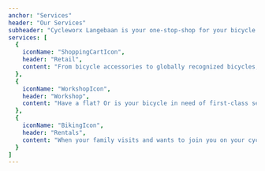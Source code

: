 ```yaml
---
anchor: "Services"
header: "Our Services"
subheader: "Cycleworx Langebaan is your one-stop-shop for your bicycle."
services: [
  {
    iconName: "ShoppingCartIcon",
    header: "Retail",
    content: "From bicycle accessories to globally recognized bicycles, we have it all. Cycleworx Langebaan can assist you in all your bicycle related purchases."
  },
  {
    iconName: "WorkshopIcon",
    header: "Workshop",
    content: "Have a flat? Or is your bicycle in need of first-class servicing? We can assist you and provide you with professional advise."
  },
  {
    iconName: "BikingIcon",
    header: "Rentals",
    content: "When your family visits and wants to join you on your cycling adventures, Cycleworx Langebaan can provide you with industry standard bicycles."
  }
]
---
```

